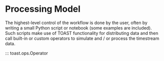 # Processing Model



The highest-level control of the workflow is done by the user, often by writing
a small Python script or notebook (some examples are included). Such scripts
make use of TOAST functionality for distributing data and then call built-in or
custom operators to simulate and / or process the timestream data.


::: toast.ops.Operator

